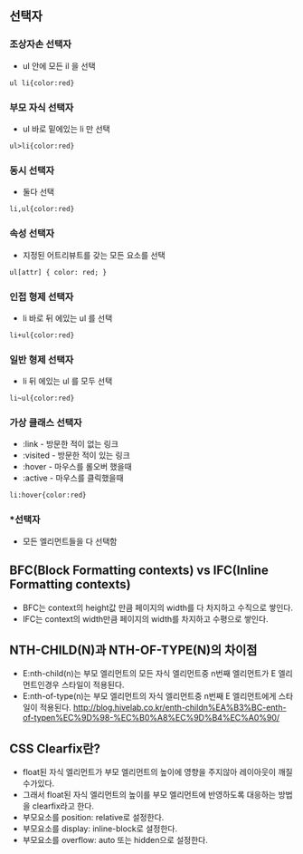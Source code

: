 ## 선택자

### 조상자손 선택자

- ul 안에 모든 il 을 선택

```
ul li{color:red}
```

### 부모 자식 선택자

- ul 바로 밑에있는 li 만 선택

```
ul>li{color:red}
```

### 동시 선택자

- 둘다 선택

```
li,ul{color:red}
```

### 속성 선택자

- 지정된 어트리뷰트를 갖는 모든 요소를 선택

```
ul[attr] { color: red; }
```

### 인접 형제 선택자

- li 바로 뒤 에있는 ul 를 선택

```
li+ul{color:red}
```

### 일반 형제 선택자

- li 뒤 에있는 ul 를 모두 선택

```
li~ul{color:red}
```

### 가상 클래스 선택자

- :link - 방문한 적이 없는 링크
- :visited - 방문한 적이 있는 링크
- :hover - 마우스를 롤오버 했을때
- :active - 마우스를 클릭했을때

```
li:hover{color:red}
```

### \*선택자

- 모든 엘리먼트들을 다 선택함

## BFC(Block Formatting contexts) vs IFC(Inline Formatting contexts)

- BFC는 context의 height값 만큼 페이지의 width를 다 차지하고 수직으로 쌓인다.
- IFC는 context의 width만큼 페이지의 width를 차지하고 수평으로 쌓인다.

## NTH-CHILD(N)과 NTH-OF-TYPE(N)의 차이점

- E:nth-child(n)는 부모 엘리먼트의 모든 자식 엘리먼트중 n번째 엘리먼트가 E 엘리먼트인경우 스타일이 적용된다.
- E:nth-of-type(n)는 부모 엘리먼트의 자식 엘리먼트중 n번째 E 엘리먼트에게 스타일이 적용된다.
  http://blog.hivelab.co.kr/enth-childn%EA%B3%BC-enth-of-typen%EC%9D%98-%EC%B0%A8%EC%9D%B4%EC%A0%90/

## CSS Clearfix란?

- float된 자식 엘리먼트가 부모 엘리먼트의 높이에 영향을 주지않아 레이아웃이 깨질수가있다.
- 그래서 float된 자식 엘리먼트의 높이를 부모 엘리먼트에 반영하도록 대응하는 방법을 clearfix라고 한다.
- 부모요소를 position: relative로 설정한다.
- 부모요소를 display: inline-block로 설정한다.
- 부모요소를 overflow: auto 또는 hidden으로 설정한다.
